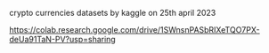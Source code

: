 crypto currencies datasets by kaggle on 25th april 2023

https://colab.research.google.com/drive/1SWnsnPASbRIXeTQO7PX-deUa91TaN-PV?usp=sharing
